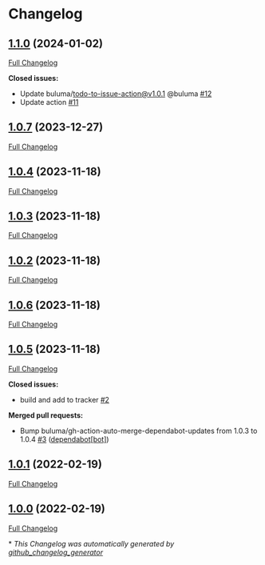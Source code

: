# Changelog

## [1.1.0](https://github.com/buluma/ansible-role-libvirt/tree/1.1.0) (2024-01-02)

[Full Changelog](https://github.com/buluma/ansible-role-libvirt/compare/1.0.7...1.1.0)

**Closed issues:**

- Update buluma/todo-to-issue-action@v1.0.1 @buluma [\#12](https://github.com/buluma/ansible-role-libvirt/issues/12)
- Update action [\#11](https://github.com/buluma/ansible-role-libvirt/issues/11)

## [1.0.7](https://github.com/buluma/ansible-role-libvirt/tree/1.0.7) (2023-12-27)

[Full Changelog](https://github.com/buluma/ansible-role-libvirt/compare/1.0.4...1.0.7)

## [1.0.4](https://github.com/buluma/ansible-role-libvirt/tree/1.0.4) (2023-11-18)

[Full Changelog](https://github.com/buluma/ansible-role-libvirt/compare/1.0.3...1.0.4)

## [1.0.3](https://github.com/buluma/ansible-role-libvirt/tree/1.0.3) (2023-11-18)

[Full Changelog](https://github.com/buluma/ansible-role-libvirt/compare/1.0.2...1.0.3)

## [1.0.2](https://github.com/buluma/ansible-role-libvirt/tree/1.0.2) (2023-11-18)

[Full Changelog](https://github.com/buluma/ansible-role-libvirt/compare/1.0.6...1.0.2)

## [1.0.6](https://github.com/buluma/ansible-role-libvirt/tree/1.0.6) (2023-11-18)

[Full Changelog](https://github.com/buluma/ansible-role-libvirt/compare/1.0.5...1.0.6)

## [1.0.5](https://github.com/buluma/ansible-role-libvirt/tree/1.0.5) (2023-11-18)

[Full Changelog](https://github.com/buluma/ansible-role-libvirt/compare/1.0.1...1.0.5)

**Closed issues:**

- build and add to tracker [\#2](https://github.com/buluma/ansible-role-libvirt/issues/2)

**Merged pull requests:**

- Bump buluma/gh-action-auto-merge-dependabot-updates from 1.0.3 to 1.0.4 [\#3](https://github.com/buluma/ansible-role-libvirt/pull/3) ([dependabot[bot]](https://github.com/apps/dependabot))

## [1.0.1](https://github.com/buluma/ansible-role-libvirt/tree/1.0.1) (2022-02-19)

[Full Changelog](https://github.com/buluma/ansible-role-libvirt/compare/1.0.0...1.0.1)

## [1.0.0](https://github.com/buluma/ansible-role-libvirt/tree/1.0.0) (2022-02-19)

[Full Changelog](https://github.com/buluma/ansible-role-libvirt/compare/3a1c735d2eed03a24c91b4adda4201e7cca558f3...1.0.0)



\* *This Changelog was automatically generated by [github_changelog_generator](https://github.com/github-changelog-generator/github-changelog-generator)*
